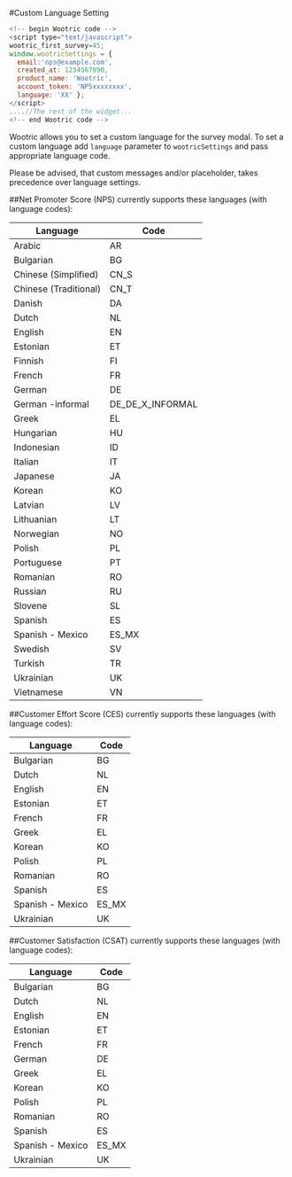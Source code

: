 #Custom Language Setting

```javascript
<!--­­ begin Wootric code ­­-->
<script type="text/javascript">
wootric_first_survey=45;
window.wootricSettings = {
  email:'nps@example.com',
  created_at: 1234567890,
  product_name: 'Wootric',
  account_token: 'NPS­xxxxxxxx',
  language: 'XX' };
</script>
....//The rest of the widget...
<!--­­ end Wootric code --­­>
```

Wootric allows you to set a custom language for the survey modal.
To set a custom language add ```language``` parameter to ```wootricSettings``` and pass appropriate language code.

Please be advised, that custom messages and/or placeholder, takes precedence over language settings.

##Net Promoter Score (NPS) currently supports these languages (with language codes):

Language | Code
-------- | ----
Arabic | AR
Bulgarian | BG
Chinese (Simplified) | CN_S
Chinese (Traditional) | CN_T
Danish | DA
Dutch | NL
English | EN
Estonian | ET
Finnish | FI
French | FR
German | DE
German -informal | DE_DE_X_INFORMAL
Greek | EL
Hungarian | HU
Indonesian | ID
Italian | IT
Japanese | JA
Korean | KO
Latvian | LV
Lithuanian | LT
Norwegian | NO
Polish | PL
Portuguese | PT
Romanian | RO
Russian | RU
Slovene | SL
Spanish | ES
Spanish - Mexico | ES_MX
Swedish | SV
Turkish | TR
Ukrainian | UK
Vietnamese | VN

##Customer Effort Score (CES) currently supports these languages (with language codes):

Language | Code
-------- | ----
Bulgarian | BG
Dutch | NL
English | EN
Estonian | ET
French | FR
Greek | EL
Korean | KO
Polish | PL
Romanian | RO
Spanish | ES
Spanish - Mexico | ES_MX
Ukrainian | UK

##Customer Satisfaction (CSAT) currently supports these languages (with language codes):

Language | Code
-------- | ----
Bulgarian | BG
Dutch | NL
English | EN
Estonian | ET
French | FR
German | DE
Greek | EL
Korean | KO
Polish | PL
Romanian | RO
Spanish | ES
Spanish - Mexico | ES_MX
Ukrainian | UK
